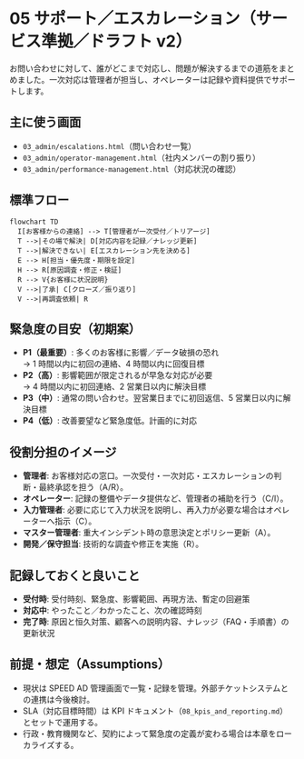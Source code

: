 # 05 サポート／エスカレーション（サービス準拠／ドラフト v2）

お問い合わせに対して、誰がどこまで対応し、問題が解決するまでの道筋をまとめました。一次対応は管理者が担当し、オペレーターは記録や資料提供でサポートします。

## 主に使う画面
- `03_admin/escalations.html`（問い合わせ一覧）
- `03_admin/operator-management.html`（社内メンバーの割り振り）
- `03_admin/performance-management.html`（対応状況の確認）

## 標準フロー
```mermaid
flowchart TD
  I[お客様からの連絡] --> T[管理者が一次受付／トリアージ]
  T -->|その場で解決| D[対応内容を記録／ナレッジ更新]
  T -->|解決できない| E[エスカレーション先を決める]
  E --> H[担当・優先度・期限を設定]
  H --> R[原因調査・修正・検証]
  R --> V{お客様に状況説明}
  V -->|了承| C[クローズ／振り返り]
  V -->|再調査依頼| R
```

## 緊急度の目安（初期案）
- **P1（最重要）**: 多くのお客様に影響／データ破損の恐れ  
  → 1 時間以内に初回の連絡、4 時間以内に回復目標
- **P2（高）**: 影響範囲が限定されるが早急な対応が必要  
  → 4 時間以内に初回連絡、2 営業日以内に解決目標
- **P3（中）**: 通常の問い合わせ。翌営業日までに初回返信、5 営業日以内に解決目標
- **P4（低）**: 改善要望など緊急度低。計画的に対応

## 役割分担のイメージ
- **管理者**: お客様対応の窓口。一次受付・一次対応・エスカレーションの判断・最終承認を担う（A/R）。
- **オペレーター**: 記録の整備やデータ提供など、管理者の補助を行う（C/I）。
- **入力管理者**: 必要に応じて入力状況を説明し、再入力が必要な場合はオペレーターへ指示（C）。
- **マスター管理者**: 重大インシデント時の意思決定とポリシー更新（A）。
- **開発／保守担当**: 技術的な調査や修正を実施（R）。

## 記録しておくと良いこと
- **受付時**: 受付時刻、緊急度、影響範囲、再現方法、暫定の回避策
- **対応中**: やったこと／わかったこと、次の確認時刻
- **完了時**: 原因と恒久対策、顧客への説明内容、ナレッジ（FAQ・手順書）の更新状況

## 前提・想定（Assumptions）
- 現状は SPEED AD 管理画面で一覧・記録を管理。外部チケットシステムとの連携は今後検討。
- SLA（対応目標時間）は KPI ドキュメント（`08_kpis_and_reporting.md`）とセットで運用する。
- 行政・教育機関など、契約によって緊急度の定義が変わる場合は本章をローカライズする。
